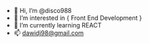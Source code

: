 - 👋 Hi, I’m @disco988
- 👀 I’m interested in { Front End Development }
- 🌱 I’m currently learning REACT 
- 📫  dawidj98@gmail.com

